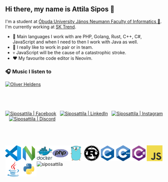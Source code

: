 ## Hi there, my name is Attila Sipos 👋
I'm a student at [Óbuda University János Neumann Faculty of Informatics 🎒](https://uni-obuda.hu/).
I'm currently working at [SK Trend](https://sktrend.hu/).

- 🔭 Main languages I work with are PHP, Golang, Rust, C++, C#, JavaScript and when I need to then I work with Java as well.
- 👯 I really like to work in pair or in team.
- 💀 JavaScript will be the cause of a catastrophic stroke.
- ❤️ My favourite code editor is Neovim.

### 🎧 Music I listen to
[<img src="https://oliverheldens.com/wp-content/uploads/2018/06/OH_CHIMP_MUSIC.gif" alt="Oliver Heldens" width="350" />](https://oliverheldens.com/)

<br />

&nbsp;

[<img alt="Siposattila | Facebook" width="50px" src="https://raw.githubusercontent.com/rahuldkjain/github-profile-readme-generator/master/src/images/icons/Social/facebook.svg" />][facebook]&nbsp;&nbsp;&nbsp;[<img  alt="Siposattila | LinkedIn" width="50px" src="https://raw.githubusercontent.com/rahuldkjain/github-profile-readme-generator/master/src/images/icons/Social/linked-in-alt.svg" />][linkedin]&nbsp;&nbsp;&nbsp;[<img alt="Siposattila | Instagram" width="50px" src="https://raw.githubusercontent.com/rahuldkjain/github-profile-readme-generator/master/src/images/icons/Social/instagram.svg" />][instagram]&nbsp;&nbsp;&nbsp;[<img  alt="Siposattila | Discord" width="56px" src="https://raw.githubusercontent.com/rahuldkjain/github-profile-readme-generator/master/src/images/icons/Social/discord.svg" />][discord]

<br />

&nbsp;

<img align="left" alt="Visual Studio Code" width="50px" src="https://raw.githubusercontent.com/github/explore/80688e429a7d4ef2fca1e82350fe8e3517d3494d/topics/visual-studio-code/visual-studio-code.png" />
<img align="left" alt="Neovim" width="50px" src="https://raw.githubusercontent.com/github/explore/26674e638508ac4a4e113ee32d6755ebfa000569/topics/neovim/neovim.png" />
<img align="left" alt="Docker" width="50px" src="https://raw.githubusercontent.com/devicons/devicon/master/icons/docker/docker-original-wordmark.svg" />
<img align="left" alt="PHP" width="50px" src="https://raw.githubusercontent.com/github/explore/80688e429a7d4ef2fca1e82350fe8e3517d3494d/topics/php/php.png" />
<img align="left" alt="Go" width="50px" src="https://raw.githubusercontent.com/devicons/devicon/master/icons/go/go-original.svg" />
<img align="left" alt="Rust" width="50px" src="https://raw.githubusercontent.com/devicons/devicon/master/icons/rust/rust-plain.svg" />
<img align="left" alt="C" width="50px" src="https://raw.githubusercontent.com/devicons/devicon/master/icons/c/c-original.svg" />
<img align="left" alt="C++" width="50px" src="https://raw.githubusercontent.com/devicons/devicon/master/icons/cplusplus/cplusplus-original.svg" />
<img align="left" alt="C#" width="50px" src="https://raw.githubusercontent.com/devicons/devicon/master/icons/csharp/csharp-original.svg" />
<img align="left" alt="JavaScript" width="50px" src="https://raw.githubusercontent.com/github/explore/80688e429a7d4ef2fca1e82350fe8e3517d3494d/topics/javascript/javascript.png" />
<img align="left" alt="Java" width="50px" src="https://raw.githubusercontent.com/devicons/devicon/master/icons/java/java-original.svg" />
<img align="left" alt="Python" width="50px" src="https://raw.githubusercontent.com/github/explore/80688e429a7d4ef2fca1e82350fe8e3517d3494d/topics/python/python.png" />

<br />
<br />
<br />

<img align="left" src="https://github-readme-stats.vercel.app/api?username=siposattila&show_icons=true&theme=dark&hide_border=true&locale=en" alt="siposattila" />

[facebook]: https://www.facebook.com/attila.sipos.568
[instagram]: https://www.instagram.com/siposattila1
[linkedin]: https://www.linkedin.com/in/attila-sipos-232142162
[discord]: https://discordapp.com/users/389154876036218880
